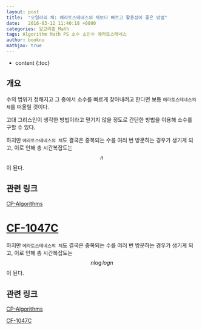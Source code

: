 ```yaml
---
layout: post
title:  "오일러의 체: 에라토스테네스의 체보다 빠르고 활용성이 좋은 방법"
date:   2016-03-12 11:40:18 +0800
categories: 알고리즘_Math
tags: Algorithm Math PS 소수 소인수 에라토스테네스
author: booknu
mathjax: true
---
```


* content
{:toc}

## 개요
수의 범위가 정해지고 그 중에서 소수를 빠르게 찾아내려고 한다면 보통 `에라토스테네스의 체`를 떠올릴 것이다.

고대 그리스인이 생각한 방법이라고 믿기지 않을 정도로 간단한 방법을 이용해 소수를 구할 수 있다.

하지만 `에라토스테네스의 체`도 결국은 중복되는 수를 여러 번 방문하는 경우가 생기게 되고, 이로 인해 총 시간복잡도는 $$ n $$이 된다.

## 관련 링크
[CP-Algorithms](https://cp-algorithms.com/algebra/prime-sieve-linear.html)

[CF-1047C](http://codeforces.com/contest/1047/problem/C)
=======
하지만 `에라토스테네스의 체`도 결국은 중복되는 수를 여러 번 방문하는 경우가 생기게 되고, 이로 인해 총 시간복잡도는 $$ n\log{log{n}} $$이 된다.

## 관련 링크
[CP-Algorithms](https://cp-algorithms.com/algebra/prime-sieve-linear.html)

[CF-1047C](http://codeforces.com/contest/1047/problem/C)
